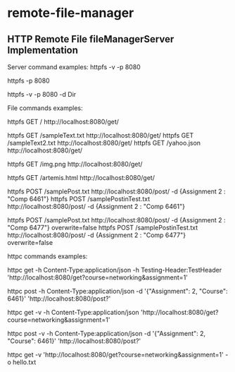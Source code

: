 # remote-file-manager

## HTTP Remote File fileManagerServer Implementation

Server command examples: 
httpfs -v -p 8080

httpfs -p 8080

httpfs -v -p 8080 -d Dir



File commands examples:

httpfs GET / http://localhost:8080/get/

httpfs GET /sampleText.txt http://localhost:8080/get/
httpfs GET /sampleText2.txt http://localhost:8080/get/
httpfs GET /yahoo.json http://localhost:8080/get/

httpfs GET /img.png http://localhost:8080/get/

httpfs GET /artemis.html http://localhost:8080/get/

httpfs POST /samplePost.txt http://localhost:8080/post/ -d {Assignment 2 : "Comp 6461"}
httpfs POST /samplePostinTest.txt http://localhost:8080/post/ -d {Assignment 2 : "Comp 6461"}

httpfs POST /samplePost.txt http://localhost:8080/post/ -d {Assignment 2 : "Comp 6477"} overwrite=false
httpfs POST /samplePostinTest.txt http://localhost:8080/post/ -d {Assignment 2 : "Comp 6477"} overwrite=false








httpc commands examples:

httpc get -h Content-Type:application/json -h Testing-Header:TestHeader 'http://localhost:8080/get?course=networking&assignment=1'

httpc post -h Content-Type:application/json -d '{"Assignment": 2, "Course": 6461}' 'http://localhost:8080/post?'

httpc get -v -h Content-Type:application/json 'http://localhost:8080/get?course=networking&assignment=1'

httpc post -v -h Content-Type:application/json -d '{"Assignment": 2, "Course": 6461}' 'http://localhost:8080/post?'

httpc get -v 'http://localhost:8080/get?course=networking&assignment=1' -o hello.txt




